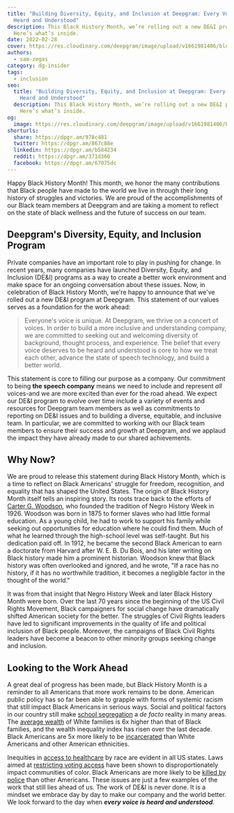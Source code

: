 ```yaml
---
title: "Building Diversity, Equity, and Inclusion at Deepgram: Every Voice.
  Heard and Understood"
description: This Black History Month, we’re rolling out a new DE&I program.
  Here’s what’s inside.
date: 2022-02-28
cover: https://res.cloudinary.com/deepgram/image/upload/v1661981406/blog/deepgram-diversity-inclusion/building-diversity-equity-inclusion-at-DG-thumb-55.png
authors:
  - sam-zegas
category: dg-insider
tags:
  - inclusion
seo:
  title: "Building Diversity, Equity, and Inclusion at Deepgram: Every Voice.
    Heard and Understood"
  description: This Black History Month, we’re rolling out a new DE&I program.
    Here’s what’s inside.
og:
  image: https://res.cloudinary.com/deepgram/image/upload/v1661981406/blog/deepgram-diversity-inclusion/building-diversity-equity-inclusion-at-DG-thumb-55.png
shorturls:
  share: https://dpgr.am/978c481
  twitter: https://dpgr.am/867c88e
  linkedin: https://dpgr.am/b584234
  reddit: https://dpgr.am/371d360
  facebook: https://dpgr.am/67075dc
---
```

Happy Black History Month! This month, we honor the many contributions that Black people have made to the world we live in through their long history of struggles and victories. We are proud of the accomplishments of our Black team members at Deepgram and are taking a moment to reflect on the state of black wellness and the future of success on our team. 

## Deepgram's Diversity, Equity, and Inclusion Program

Private companies have an important role to play in pushing for change. In recent years, many companies have launched Diversity, Equity, and Inclusion (DE&I) programs as a way to create a better work environment and make space for an ongoing conversation about these issues. Now, in celebration of Black History Month, we're happy to announce that we've rolled out a new DE&I program at Deepgram. This statement of our values serves as a foundation for the work ahead:

> Everyone's voice is unique. At Deepgram, we thrive on a concert of voices. In order to build a more inclusive and understanding company, we are committed to seeking out and welcoming diversity of background, thought process, and experience. The belief that every voice deserves to be heard and understood is core to how we treat each other, advance the state of speech technology, and build a better world.

This statement is core to filling our purpose as a company. Our commitment to being **the speech company** means we need to include and represent *all* voices-and we are more excited than ever for the road ahead. We expect our DE&I program to evolve over time include a variety of events and resources for Deepgram team members as well as commitments to reporting on DE&I issues and to building a diverse, equitable, and inclusive team. In particular, we are committed to working with our Black team members to ensure their success and growth at Deepgram, and we applaud the impact they have already made to our shared achievements.

## Why Now?

We are proud to release this statement during Black History Month, which is a time to reflect on Black Americans' struggle for freedom, recognition, and equality that has shaped the United States. The origin of Black History Month itself tells an inspiring story. Its roots trace back to the efforts of [Carter G. Woodson](https://naacp.org/find-resources/history-explained/civil-rights-leaders/carter-g-woodson), who founded the tradition of Negro History Week in 1926. Woodson was born in 1875 to former slaves who had little formal education. As a young child, he had to work to support his family while seeking out opportunities for education where he could find them. Much of what he learned through the high-school level was self-taught. But his dedication paid off. In 1912, he became the second Black American to earn a doctorate from Harvard after W. E. B. Du Bois, and his later writing on Black history made him a prominent historian. Woodson knew that Black history was often overlooked and ignored, and he wrote, "If a race has no history, if it has no worthwhile tradition, it becomes a negligible factor in the thought of the world."

It was from that insight that Negro History Week and later Black History Month were born. Over the last 70 years since the beginning of the US Civil Rights Movement, Black campaigners for social change have dramatically shifted American society for the better. The struggles of Civil Rights leaders have led to significant improvements in the quality of life and political inclusion of Black people. Moreover, the campaigns of Black Civil Rights leaders have become a beacon to other minority groups seeking change and inclusion.

## Looking to the Work Ahead

A great deal of progress has been made, but Black History Month is a reminder to all Americans that more work remains to be done. American public policy has so far been able to grapple with forms of systemic racism that still impact Black Americans in serious ways. Social and political factors in our country still make [school segregation](https://www.pewresearch.org/fact-tank/2021/12/15/u-s-public-school-students-often-go-to-schools-where-at-least-half-of-their-peers-are-the-same-race-or-ethnicity/) a *de facto* reality in many areas. The [average wealth](https://www.federalreserve.gov/econres/notes/feds-notes/wealth-inequality-and-the-racial-wealth-gap-20211022.htm) of White families is 6x higher than that of Black families, and the wealth inequality index has risen over the last decade. Black Americans are 5x more likely to be [incarcerated](https://www.usnews.com/news/best-states/articles/2021-10-13/report-highlights-staggering-racial-disparities-in-us-incarceration-rates) than White Americans and other American ethnicities.

Inequities in [access to healthcare](https://www.commonwealthfund.org/publications/scorecard/2021/nov/achieving-racial-ethnic-equity-us-health-care-state-performance) by race are evident in all US states. Laws aimed at [restricting voting access](https://www.brennancenter.org/our-work/research-reports/impact-voter-suppression-communities-color) have been shown to disproportionately impact communities of color. Black Americans are more likely to be [killed by police](https://www.nature.com/articles/d41586-020-01846-z) than other Americans. These issues are just a few examples of the work that still lies ahead of us. The work of DE&I is never done. It is a mindset we embrace day by day to make our company and the world better. We look forward to the day when ***every voice is heard and understood***.